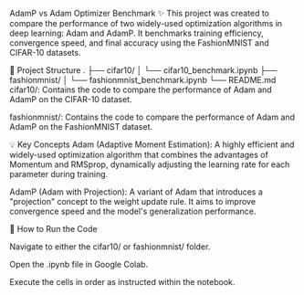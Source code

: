 AdamP vs Adam Optimizer Benchmark ✨
This project was created to compare the performance of two widely-used optimization algorithms in deep learning: Adam and AdamP. It benchmarks training efficiency, convergence speed, and final accuracy using the FashionMNIST and CIFAR-10 datasets.

📂 Project Structure
.
├── cifar10/
│   └── cifar10_benchmark.ipynb
├── fashionmnist/
│   └── fashionmnist_benchmark.ipynb
└── README.md
cifar10/: Contains the code to compare the performance of Adam and AdamP on the CIFAR-10 dataset.

fashionmnist/: Contains the code to compare the performance of Adam and AdamP on the FashionMNIST dataset.

💡 Key Concepts
Adam (Adaptive Moment Estimation): A highly efficient and widely-used optimization algorithm that combines the advantages of Momentum and RMSprop, dynamically adjusting the learning rate for each parameter during training.

AdamP (Adam with Projection): A variant of Adam that introduces a "projection" concept to the weight update rule. It aims to improve convergence speed and the model's generalization performance.

🚀 How to Run the Code

Navigate to either the cifar10/ or fashionmnist/ folder.

Open the .ipynb file in Google Colab.

Execute the cells in order as instructed within the notebook.
